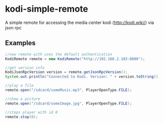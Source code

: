 # kodi-simple-remote
A simple remote for accessing the media center kodi (http://kodi.wiki/) via json rpc

## Examples

```java
//new remote with uses the default authentication
KodiRemote remote = new KodiRemote("http://192.168.2.103:8080");

//get version info
KodiJsonRpcVersion version = remote.getJsonRpcVersion();
System.out.println("Connected to Kodi. Version: " + version.toString());

//play a file
remote.open("/sdcard/someMusic.mp3", PlayerOpenType.FILE);

//show a picture
remote.open("/sdcard/someImage.jpg", PlayerOpenType.FILE);

//stops player with id 0
remote.stop(0);
```

